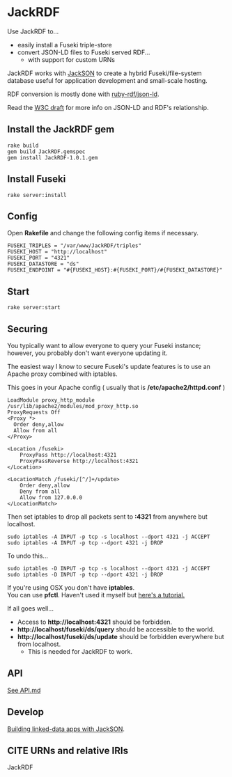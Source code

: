 # JackRDF
Use JackRDF to...

* easily install a Fuseki triple-store
* convert JSON-LD files to Fuseki served RDF...
	* with support for custom URNs

JackRDF works with [JackSON](https://github.com/caesarfeta/JackSON) to create a hybrid Fuseki/file-system database useful for application development and small-scale hosting.

RDF conversion is mostly done with [ruby-rdf/json-ld](https://github.com/ruby-rdf/json-ld/). 

Read the [W3C draft](http://json-ld.org/spec/latest/json-ld-rdf/) for more info on JSON-LD and RDF's relationship.

## Install the JackRDF gem
	rake build
	gem build JackRDF.gemspec
	gem install JackRDF-1.0.1.gem

## Install Fuseki
	rake server:install

## Config
Open **Rakefile** and change the following config items if necessary.

	FUSEKI_TRIPLES = "/var/www/JackRDF/triples"
	FUSEKI_HOST = "http://localhost"
	FUSEKI_PORT = "4321"
	FUSEKI_DATASTORE = "ds"
	FUSEKI_ENDPOINT = "#{FUSEKI_HOST}:#{FUSEKI_PORT}/#{FUSEKI_DATASTORE}"

## Start
	rake server:start

## Securing
You typically want to allow everyone to query your Fuseki instance; 
however, you probably don't want everyone updating it.

The easiest way I know to secure Fuseki's update features is to use an Apache proxy combined with iptables.

This goes in your Apache config ( usually that is **/etc/apache2/httpd.conf** )

	LoadModule proxy_http_module /usr/lib/apache2/modules/mod_proxy_http.so
	ProxyRequests Off
	<Proxy *>
	  Order deny,allow
	  Allow from all
	</Proxy>
	
	<Location /fuseki>
		ProxyPass http://localhost:4321
		ProxyPassReverse http://localhost:4321
	</Location>
	
	<LocationMatch /fuseki/[^/]+/update>
		Order deny,allow
		Deny from all
		Allow from 127.0.0.0
	</LocationMatch>

Then set iptables to drop all packets sent to **:4321** from anywhere but localhost.

	sudo iptables -A INPUT -p tcp -s localhost --dport 4321 -j ACCEPT
	sudo iptables -A INPUT -p tcp --dport 4321 -j DROP

To undo this...

	sudo iptables -D INPUT -p tcp -s localhost --dport 4321 -j ACCEPT
	sudo iptables -D INPUT -p tcp --dport 4321 -j DROP

If you're using OSX you don't have **iptables**.  
You can use **pfctl**.
Haven't used it myself but [here's a tutorial.](http://blog.scottlowe.org/2013/05/15/using-pf-on-os-x-mountain-lion/)

If all goes well... 

* Access to **http://localhost:4321** should be forbidden.
* **http://localhost/fuseki/ds/query** should be accessible to the world.
* **http://localhost/fuseki/ds/update** should be forbidden everywhere but from localhost.
	* This is needed for JackRDF to work.

## API
[See API.md](API.md)

## Develop
[Building linked-data apps with JackSON](https://github.com/caesarfeta/JackSON/blob/master/docs/APP.md).

## CITE URNs and relative IRIs
JackRDF 